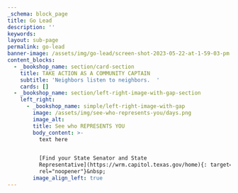 ```yaml
---
_schema: block_page
title: Go Lead
description: ''
keywords:
layout: sub-page
permalink: go-lead
banner-image: /assets/img/go-lead/screen-shot-2023-05-22-at-1-59-03-pm.png
content_blocks:
  - _bookshop_name: section/card-section
    title: TAKE ACTION AS A COMMUNITY CAPTAIN
    subtitle: 'Neighbors listen to neighbors.  '
    cards: []
  - _bookshop_name: section/left-right-image-with-gap-section
    left_right:
      - _bookshop_name: simple/left-right-image-with-gap
        image: /assets/img/see-who-represents-you/days.png
        image_alt:
        title: See who REPRESENTS YOU
        body_content: >-
          text here


          [Find your State Senator and State
          Representative](https://wrm.capitol.texas.gov/home){: target="_blank"
          rel="noopener"}&nbsp;
        image_align_left: true
---
```

